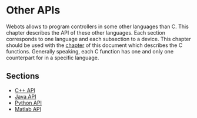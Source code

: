 # Other APIs

Webots allows to program controllers in some other languages than C. This
chapter describes the API of these other languages. Each section corresponds to
one language and each subsection to a device. This chapter should be used with
the [chapter](#nodes-and-api-functions) of this document which describes the C
functions. Generally speaking, each C function has one and only one counterpart
for in a specific language.

## Sections
- [C++ API](cpp-api.md)
- [Java API](java-api.md)
- [Python API](python-api.md)
- [Matlab API](matlab-api.md)
